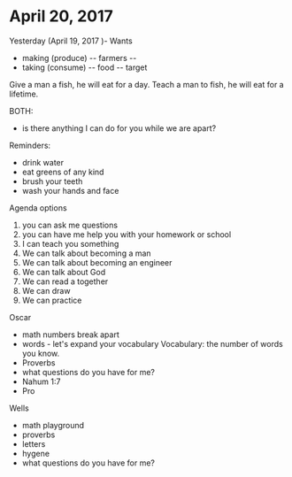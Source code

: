 # April 20, 2017


Yesterday (April 19, 2017 )- Wants
- making (produce)
-- farmers
--
- taking (consume)
-- food
-- target

Give a man a fish, he will eat for a day.
Teach a man to fish, he will eat for a lifetime.

BOTH:
- is there anything I can do for you while we are apart?

Reminders:
- drink water
- eat greens of any kind
- brush your teeth
- wash your hands and face


Agenda options

1. you can ask me questions
2. you can have me help you with your homework or school
3. I can teach you something
4. We can talk about becoming a man
5. We can talk about becoming an engineer
6. We can talk about God
7. We can read a together
8. We can draw
9. We can practice

Oscar
- math numbers break apart
- words - let's expand your vocabulary
  Vocabulary: the number of words you know.
- Proverbs
- what questions do you have for me?
- Nahum 1:7
- Pro

Wells
- math playground
- proverbs
- letters
- hygene
- what questions do you have for me?

